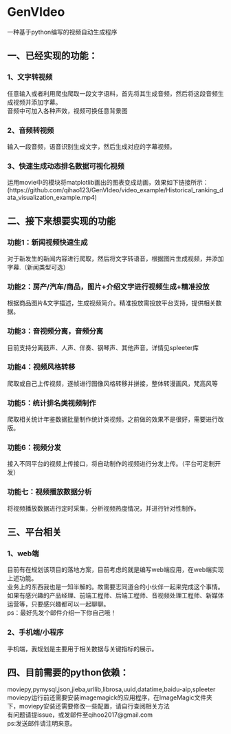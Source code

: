 # GenVIdeo
一种基于python编写的视频自动生成程序<br>
<h2>一、已经实现的功能：</h2>
<h3>1、文字转视频</h3>
 任意输入或者利用爬虫爬取一段文字语料，首先将其生成音频，然后将这段音频生成视频并添加字幕。<br>
 音频中可加入各种声效，视频可换任意背景图<br>
<h3>2、音频转视频</h3>
输入一段音频，语音识别生成文字，然后生成对应的字幕视频。<br>
<h3>3、快速生成动态排名数据可视化视频</h3>
运用movie中的模块将matplotlib画出的图表变成动画，效果如下链接所示：
(https://github.com/qihao123/GenVIdeo/video_example/Historical_ranking_data_visualization_example.mp4)
<h2>二、接下来想要实现的功能</h2>
<h3>功能1：新闻视频快速生成</h3>
对于新发生的新闻内容进行爬取，然后将文字转语音，根据图片生成视频，并添加字幕.（新闻类型可选）
<h3>功能2：房产/汽车/商品，图片+介绍文字进行视频生成+精准投放</h3>
根据商品图片&文字描述，生成视频简介。精准投放需投放平台支持，提供相关数据。
<h3>功能3：音视频分离，音频分离</h3>
目前支持分离鼓声、人声、伴奏、钢琴声、其他声音。详情见spleeter库
<h3>功能4：视频风格转移</h3>
爬取或自己上传视频，逐帧进行图像风格转移并拼接，整体转漫画风，梵高风等
<h3>功能5：统计排名类视频制作</h3>
爬取相关统计年鉴数据批量制作统计类视频。之前做的效果不是很好，需要进行改版。
<h3>功能6：视频分发</h3>
接入不同平台的视频上传接口，将自动制作的视频进行分发上传。（平台可定制开发）
<h3>功能七：视频播放数据分析</h3>
将视频播放数据进行定时采集，分析视频热度情况，并进行针对性制作。
<br>
<h2>三、平台相关</h2>
<h3>1、web端</h3>
 目前有在规划该项目的落地方案，目前考虑的就是编写web端应用，在web端实现上述功能。<br>
 业务上的东西我也是一知半解的。故需要志同道合的小伙伴一起来完成这个事情。<br>
 如果有感兴趣的产品经理、前端工程师、后端工程师、音视频处理工程师、新媒体运营等，只要感兴趣都可以一起聊聊。<br>
 ps：最好先发个邮件介绍一下你自己哦！<br>
<h3>2、手机端/小程序</h3>
手机端，我规划是主要用于相关数据与关键指标的展示。
<h2>四、目前需要的python依赖：</h2>
moviepy,pymysql,json,jieba,urllib,librosa,uuid,datatime,baidu-aip,spleeter
moviepy运行前还需要安装imagemagick的应用程序，在ImageMagic文件夹下，moviepy安装还需要修改一些配置，请自行查阅相关方法<br>
有问题请提issue，或发邮件至qihoo2017@gmail.com<br>
ps:发送邮件请注明来意。<br>
<br><br>


